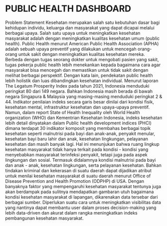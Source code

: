 # PUBLIC HEALTH DASHBOARD

Problem Statement
Kesehatan  merupakan  salah  satu kebutuhan  dasar  bagi  kehidupan  individu, keluarga  dan  masyarakat  yang  dapat dicapai melalui  berbagai  upaya. Salah satu upaya untuk meningkatkan kesehatan masyarakat adalah dengan meningkatkan kualitas kesehatan umum (public health). Public Health menurut  American Public Health Association (APHA) adalah sebuah upaya preventif yang dilakukan untuk mencegah orang-orang untuk sakit dengan meningkatkan kualitas kesehatan mereka. Berbeda dengan tugas seorang dokter untuk mengobati pasien yang sakit, tugas pekerja public health lebih menekankan kepada bagaimana cara agar masyarakat bisa mencegah dan memastikan untuk tidak sakit dengan melihat berbagai perspektif. Dengan kata lain, pendekatan public health  lebih holistik dan luas dibandingkan kesehatan individual.
Menurut laporan The Legatum Prosperity Index pada tahun 2021, Indonesia menduduki peringkat 80 dari 149 negara. Bahkan Indonesia masih berada di bawah negara Singapura & Malaysia yang masing-masing menduduki peringkat 2 & 44. Indikator penilaian indeks secara garis besar dinilai dari kondisi fisik, kesehatan mental, infrastruktur kesehatan dan upaya-upaya preventif. Namun, dalam report State of Health Inequality oleh World Health organization (WHO) dan Kementrian Kesehatan Indonesia, indeks kesehatan lebih detail dinyatakan dalam Public health development indices (PHCI) dimana terdapat 30 indikator komposit yang membahas berbagai topik kesehatan seperti malnutrisi pada bayi dan anak-anak, penyakit menular, kesehatan bayi baru lahir dan anak, kesehatan lingkungan, pelayanan kesehatan dan masih banyak lagi.  Hal ini menunjukan bahwa ruang lingkup kesehatan masyarakat tidak hanya terkait pada kondisi - kondisi yang menyebabkan masyarakat terinfeksi penyakit, tetapi juga pada aspek lingkungan dan sosial. Termasuk didalamnya kondisi malnutrisi pada bayi dan anak - anak, kesehatan lingkungan, serta pelayanan kesehatan. Bahkan tindakan kriminal dan kekerasan di suatu daerah dapat dijadikan atribut untuk menilai kesehatan masyarakat di suatu daerah menurut Office of Disease Prevention and Health Promotion (ODPHP) di USA. 
Dengan banyaknya faktor yang mempengaruhi kesehatan masyarakat tentunya juga akan berdampak pada sulitnya mendapatkan gambaran utuh bagaimana kondisi kesehatan masyarakat di lapangan, dikarenakan data tersebar dari berbagai sumber. Diperlukan suatu cara untuk meningkatkan visibilitas data yang nantinya dapat membantu user dalam proses decision-making yang lebih data-driven dan akurat dalam rangka meningkatkan indeks pembangunan kesehatan masyarakat.
